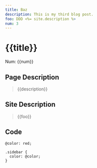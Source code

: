 ```yaml
---
title: Baz
description: This is my third blog post.
foo: DDD <%= site.description %>
num: 3
---
```

# {{title}}
Num: {{num}}

## Page Description

> {{description}}


## Site Description

> {{foo}}


## Code

```less
@color: red;

.sidebar {
  color: @color;
}
```
